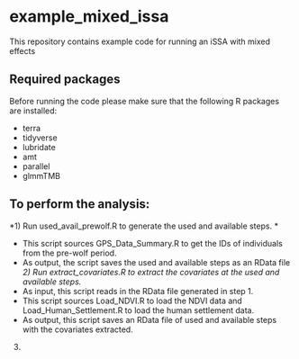 # example_mixed_issa
This repository contains example code for running an iSSA with mixed effects

## Required packages
Before running the code please make sure that the following R packages are installed:
- terra
- tidyverse
- lubridate
- amt
- parallel
- glmmTMB

## To perform the analysis:
*1) Run used_avail_prewolf.R to generate the used and available steps. *
- This script sources GPS_Data_Summary.R to get the IDs of individuals from the pre-wolf period. 
- As output, the script saves the used and available steps as an RData file
*2) Run extract_covariates.R to extract the covariates at the used and available steps.* 
- As input, this script reads in the RData file generated in step 1. 
- This script sources Load_NDVI.R to load the NDVI data and  Load_Human_Settlement.R to load the human settlement data.
- As output, this script saves an RData file of used and available steps with the covariates extracted.
3) 

